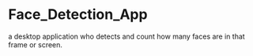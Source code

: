 # Face_Detection_App
a desktop application who detects and count how many faces are in that frame or screen.
